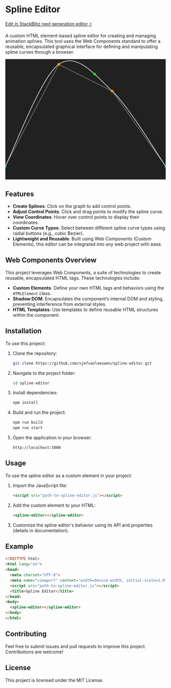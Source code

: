 # Spline Editor
[Edit in StackBlitz next generation editor ⚡️](https://stackblitz.com/~/github.com/sjefvanleeuwen/spline-editor)

A custom HTML element-based spline editor for creating and managing animation splines. This tool uses the Web Components standard to offer a reusable, encapsulated graphical interface for defining and manipulating spline curves through a browser.

![splint-edior](./doc/spline-editor.gif)

## Features

- **Create Splines**: Click on the graph to add control points.
- **Adjust Control Points**: Click and drag points to modify the spline curve.
- **View Coordinates**: Hover over control points to display their coordinates.
- **Custom Curve Types**: Select between different spline curve types using radial buttons (e.g., cubic Bezier).
- **Lightweight and Reusable**: Built using Web Components (Custom Elements), this editor can be integrated into any web project with ease.
  
## Web Components Overview

This project leverages Web Components, a suite of technologies to create reusable, encapsulated HTML tags. These technologies include:

- **Custom Elements**: Define your own HTML tags and behaviors using the `HTMLElement` class.
- **Shadow DOM**: Encapsulates the component’s internal DOM and styling, preventing interference from external styles.
- **HTML Templates**: Use templates to define reusable HTML structures within the component.

## Installation

To use this project:

1. Clone the repository:
   ```bash
   git clone https://github.com/sjefvanleeuwen/spline-editor.git
   ```

2. Navigate to the project folder:
   ```bash
   cd spline-editor
   ```

3. Install dependencies:
   ```bash
   npm install
   ```

4. Build and run the project:
   ```bash
   npm run build
   npm run start
   ```

5. Open the application in your browser:
   ```
   http://localhost:5000
   ```

## Usage

To use the spline editor as a custom element in your project:

1. Import the JavaScript file:
   ```html
   <script src="path-to-spline-editor.js"></script>
   ```

2. Add the custom element to your HTML:
   ```html
   <spline-editor></spline-editor>
   ```

3. Customize the spline editor's behavior using its API and properties (details in documentation).

## Example

```html
<!DOCTYPE html>
<html lang="en">
<head>
  <meta charset="UTF-8">
  <meta name="viewport" content="width=device-width, initial-scale=1.0">
  <script src="path-to-spline-editor.js"></script>
  <title>Spline Editor</title>
</head>
<body>
  <spline-editor></spline-editor>
</body>
</html>
```

## Contributing

Feel free to submit issues and pull requests to improve this project. Contributions are welcome!

## License

This project is licensed under the MIT License.
